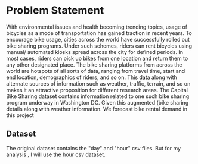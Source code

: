 # Problem Statement
With environmental issues and health becoming trending topics, usage of bicycles as a mode of
transportation has gained traction in recent years. To encourage bike usage, cities across the world have
successfully rolled out bike sharing programs. Under such schemes, riders can rent bicycles using manual/
automated kiosks spread across the city for defined periods. In most cases, riders can pick up bikes from one
location and return them to any other designated place.
The bike sharing platforms from across the world are hotspots of all sorts of data, ranging from travel
time, start and end location, demographics of riders, and so on. This data along with alternate sources
of information such as weather, traffic, terrain, and so on makes it an attractive proposition for different
research areas.
The Capital Bike Sharing dataset contains information related to one such bike sharing program
underway in Washington DC. Given this augmented (bike sharing details along with weather information. We forecast bike rental demand in this project 
## Dataset 
The original dataset contains the "day" and "hour" csv files. But for my analysis , I will use the hour csv dataset.
